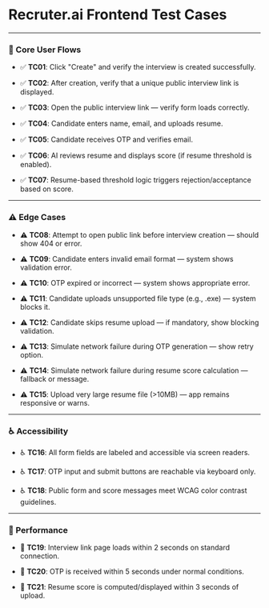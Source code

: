# Recruter.ai Frontend Test Cases

---

### 🧩 Core User Flows

*   ✅ **TC01**: Click "Create" and verify the interview is created successfully.
    
*   ✅ **TC02**: After creation, verify that a unique public interview link is displayed.
    
*   ✅ **TC03**: Open the public interview link — verify form loads correctly.
    
*   ✅ **TC04**: Candidate enters name, email, and uploads resume.
    
*   ✅ **TC05**: Candidate receives OTP and verifies email.
    
*   ✅ **TC06**: AI reviews resume and displays score (if resume threshold is enabled).
    
*   ✅ **TC07**: Resume-based threshold logic triggers rejection/acceptance based on score.

---  

### ⚠️ Edge Cases

*   ⚠️ **TC08**: Attempt to open public link before interview creation — should show 404 or error.
    
*   ⚠️ **TC09**: Candidate enters invalid email format — system shows validation error.
    
*   ⚠️ **TC10**: OTP expired or incorrect — system shows appropriate error.
    
*   ⚠️ **TC11**: Candidate uploads unsupported file type (e.g., .exe) — system blocks it.
    
*   ⚠️ **TC12**: Candidate skips resume upload — if mandatory, show blocking validation.
    
*   ⚠️ **TC13**: Simulate network failure during OTP generation — show retry option.
    
*   ⚠️ **TC14**: Simulate network failure during resume score calculation — fallback or message.
    
*   ⚠️ **TC15**: Upload very large resume file (>10MB) — app remains responsive or warns.

---    

### ♿ Accessibility

*   ♿ **TC16**: All form fields are labeled and accessible via screen readers.
    
*   ♿ **TC17**: OTP input and submit buttons are reachable via keyboard only.
    
*   ♿ **TC18**: Public form and score messages meet WCAG color contrast guidelines.

---    

### 🚀 Performance

*   🚀 **TC19**: Interview link page loads within 2 seconds on standard connection.
    
*   🚀 **TC20**: OTP is received within 5 seconds under normal conditions.
    
*   🚀 **TC21**: Resume score is computed/displayed within 3 seconds of upload.